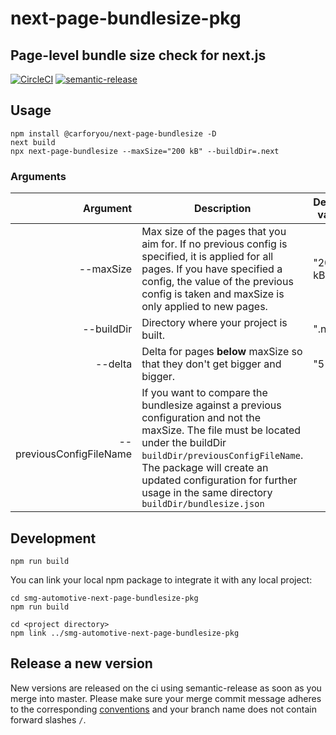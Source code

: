 
# next-page-bundlesize-pkg
## Page-level bundle size check for next.js


[![CircleCI](https://circleci.com/gh/smg-automotive/next-page-bundlesize-pkg/tree/main.svg?style=svg&circle-token=c183f151fea3c74453cf8dd962d31e115906a300)](https://circleci.com/gh/smg-automotive/next-page-bundlesize-pkg/tree/main)
[![semantic-release](https://img.shields.io/badge/%20%20%F0%9F%93%A6%F0%9F%9A%80-semantic--release-e10079.svg)](https://github.com/semantic-release/semantic-release)

## Usage
```
npm install @carforyou/next-page-bundlesize -D
next build
npx next-page-bundlesize --maxSize="200 kB" --buildDir=.next
```

### Arguments
|                 Argument | Description                                                                                                                                                                                                                                                                                                                      | Default value |
|-------------------------:|----------------------------------------------------------------------------------------------------------------------------------------------------------------------------------------------------------------------------------------------------------------------------------------------------------------------------------|---------------|
| --maxSize                | Max size of the pages that you aim for. If no previous config is specified, it is applied for all pages. If you have specified a config, the value of the previous config is taken and maxSize is only applied to new pages.                                                                                                     | "200 kB"      |
| --buildDir               | Directory where your project is built.                                                                                                                                                                                                                                                                                           | ".next"       |
| --delta                  | Delta for pages **below** maxSize so that they don't get bigger and bigger.                                                                                                                                                                                                                                                      | "5 kB"        |
| --previousConfigFileName | If you want to compare the bundlesize against a previous configuration and not the maxSize. The file must be located under the buildDir `buildDir/previousConfigFileName`.  The package will create an updated configuration for further usage in the same directory `buildDir/bundlesize.json`

## Development
```
npm run build
```

You can link your local npm package to integrate it with any local project:
```
cd smg-automotive-next-page-bundlesize-pkg
npm run build

cd <project directory>
npm link ../smg-automotive-next-page-bundlesize-pkg
```

## Release a new version

New versions are released on the ci using semantic-release as soon as you merge into master. Please
make sure your merge commit message adheres to the corresponding [conventions](https://www.conventionalcommits.org/en/v1.0.0/) and your branch name does not contain forward slashes `/`.
